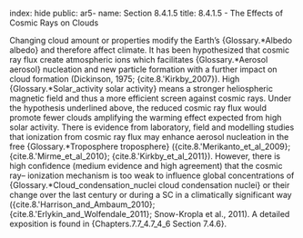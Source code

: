 index: hide
public: ar5-
name: Section 8.4.1.5
title: 8.4.1.5 - The Effects of Cosmic Rays on Clouds

Changing cloud amount or properties modify the Earth’s {Glossary.*Albedo albedo} and therefore affect climate. It has been hypothesized that cosmic ray flux create atmospheric ions which facilitates {Glossary.*Aerosol aerosol} nucleation and new particle formation with a further impact on cloud formation (Dickinson, 1975; {cite.8.'Kirkby_2007}). High {Glossary.*Solar_activity solar activity} means a stronger heliospheric magnetic field and thus a more efficient screen against cosmic rays. Under the hypothesis underlined above, the reduced cosmic ray flux would promote fewer clouds amplifying the warming effect expected from high solar activity. There is evidence from laboratory, field and modelling studies that ionization from cosmic ray flux may enhance aerosol nucleation in the free {Glossary.*Troposphere troposphere} ({cite.8.'Merikanto_et_al_2009}; {cite.8.'Mirme_et_al_2010}; {cite.8.'Kirkby_et_al_2011}). However, there is high confidence (medium evidence and high agreement) that the cosmic ray– ionization mechanism is too weak to influence global concentrations of {Glossary.*Cloud_condensation_nuclei cloud condensation nuclei} or their change over the last century or during a SC in a climatically significant way ({cite.8.'Harrison_and_Ambaum_2010}; {cite.8.'Erlykin_and_Wolfendale_2011}; Snow-Kropla et al., 2011). A detailed exposition is found in {Chapters.7.7_4.7_4_6 Section 7.4.6}.
